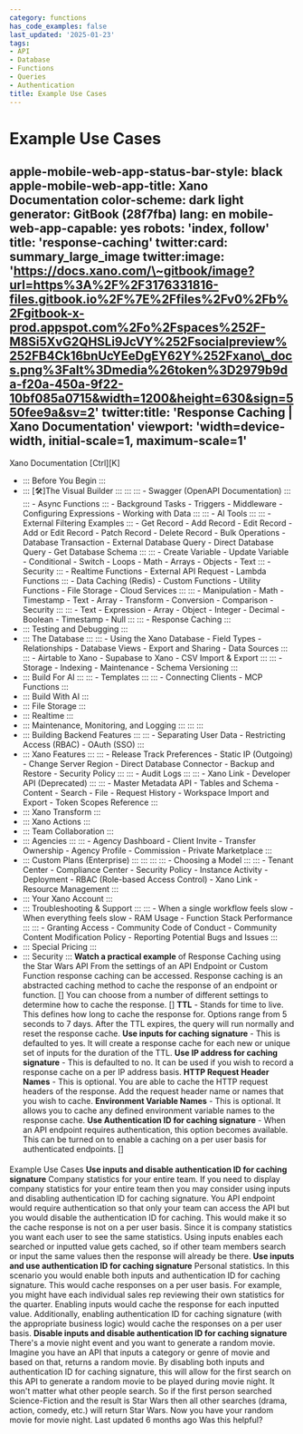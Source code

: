 ```yaml
---
category: functions
has_code_examples: false
last_updated: '2025-01-23'
tags:
- API
- Database
- Functions
- Queries
- Authentication
title: Example Use Cases
---
```


# Example Use Cases

apple-mobile-web-app-status-bar-style: black
apple-mobile-web-app-title: Xano Documentation
color-scheme: dark light
generator: GitBook (28f7fba)
lang: en
mobile-web-app-capable: yes
robots: 'index, follow'
title: 'response-caching'
twitter:card: summary\_large\_image
twitter:image: 'https://docs.xano.com/\~gitbook/image?url=https%3A%2F%2F3176331816-files.gitbook.io%2F%7E%2Ffiles%2Fv0%2Fb%2Fgitbook-x-prod.appspot.com%2Fo%2Fspaces%252F-M8Si5XvG2QHSLi9JcVY%252Fsocialpreview%252FB4Ck16bnUcYEeDgEY62Y%252Fxano\_docs.png%3Falt%3Dmedia%26token%3D2979b9da-f20a-450a-9f22-10bf085a0715&width=1200&height=630&sign=550fee9a&sv=2'
twitter:title: 'Response Caching \| Xano Documentation'
viewport: 'width=device-width, initial-scale=1, maximum-scale=1'
---
[](../../index.html)
Xano Documentation
[Ctrl][K]
-   ::: 
    Before You Begin
    :::
-   ::: 
    [🛠️]The Visual Builder
    :::
        ::: 
            ::: 
            -   Swagger (OpenAPI Documentation)
            :::
            ::: 
            -   Async Functions
            :::
        -   Background Tasks
        -   Triggers
        -   Middleware
        -   Configuring Expressions
        -   Working with Data
        :::
        ::: 
        -   AI Tools
            ::: 
                ::: 
                -   External Filtering Examples
                :::
            -   Get Record
            -   Add Record
            -   Edit Record
            -   Add or Edit Record
            -   Patch Record
            -   Delete Record
            -   Bulk Operations
            -   Database Transaction
            -   External Database Query
            -   Direct Database Query
            -   Get Database Schema
            :::
            ::: 
            -   Create Variable
            -   Update Variable
            -   Conditional
            -   Switch
            -   Loops
            -   Math
            -   Arrays
            -   Objects
            -   Text
            :::
        -   Security
            ::: 
            -   Realtime Functions
            -   External API Request
            -   Lambda Functions
            :::
        -   Data Caching (Redis)
        -   Custom Functions
        -   Utility Functions
        -   File Storage
        -   Cloud Services
        :::
        ::: 
        -   Manipulation
        -   Math
        -   Timestamp
        -   Text
        -   Array
        -   Transform
        -   Conversion
        -   Comparison
        -   Security
        :::
        ::: 
        -   Text
        -   Expression
        -   Array
        -   Object
        -   Integer
        -   Decimal
        -   Boolean
        -   Timestamp
        -   Null
        :::
        ::: 
        -   Response Caching
        :::
-   ::: 
    Testing and Debugging
    :::
-   ::: 
    The Database
    :::
        ::: 
        -   Using the Xano Database
        -   Field Types
        -   Relationships
        -   Database Views
        -   Export and Sharing
        -   Data Sources
        :::
        ::: 
        -   Airtable to Xano
        -   Supabase to Xano
        -   CSV Import & Export
        :::
        ::: 
        -   Storage
        -   Indexing
        -   Maintenance
        -   Schema Versioning
        :::
-   ::: 
    Build For AI
    :::
        ::: 
        -   Templates
        :::
        ::: 
        -   Connecting Clients
        -   MCP Functions
        :::
-   ::: 
    Build With AI
    :::
-   ::: 
    File Storage
    :::
-   ::: 
    Realtime
    :::
-   ::: 
    Maintenance, Monitoring, and Logging
    :::
        ::: 
        :::
-   ::: 
    Building Backend Features
    :::
        ::: 
        -   Separating User Data
        -   Restricting Access (RBAC)
        -   OAuth (SSO)
        :::
-   ::: 
    Xano Features
    :::
        ::: 
        -   Release Track Preferences
        -   Static IP (Outgoing)
        -   Change Server Region
        -   Direct Database Connector
        -   Backup and Restore
        -   Security Policy
        :::
        ::: 
        -   Audit Logs
        :::
        ::: 
        -   Xano Link
        -   Developer API (Deprecated)
        :::
        ::: 
        -   Master Metadata API
        -   Tables and Schema
        -   Content
        -   Search
        -   File
        -   Request History
        -   Workspace Import and Export
        -   Token Scopes Reference
        :::
-   ::: 
    Xano Transform
    :::
-   ::: 
    Xano Actions
    :::
-   ::: 
    Team Collaboration
    :::
-   ::: 
    Agencies
    :::
        ::: 
        -   Agency Dashboard
        -   Client Invite
        -   Transfer Ownership
        -   Agency Profile
        -   Commission
        -   Private Marketplace
        :::
-   ::: 
    Custom Plans (Enterprise)
    :::
        ::: 
            ::: 
                ::: 
                -   Choosing a Model
                :::
            :::
        -   Tenant Center
        -   Compliance Center
        -   Security Policy
        -   Instance Activity
        -   Deployment
        -   RBAC (Role-based Access Control)
        -   Xano Link
        -   Resource Management
        :::
-   ::: 
    Your Xano Account
    :::
-   ::: 
    Troubleshooting & Support
    :::
        ::: 
        -   When a single workflow feels slow
        -   When everything feels slow
        -   RAM Usage
        -   Function Stack Performance
        :::
        ::: 
        -   Granting Access
        -   Community Code of Conduct
        -   Community Content Modification Policy
        -   Reporting Potential Bugs and Issues
        :::
-   ::: 
    Special Pricing
    :::
-   ::: 
    Security
    :::
**Watch a practical example** of Response Caching using the Star Wars API
From the settings of an API Endpoint or Custom Function response caching can be accessed. Response caching is an abstracted caching method to cache the response of an endpoint or function.
[]
You can choose from a number of different settings to determine how to cache the response.
[]
**TTL** - Stands for time to live. This defines how long to cache the response for. Options range from 5 seconds to 7 days. After the TTL expires, the query will run normally and reset the response cache.
**Use inputs for caching signature** - This is defaulted to yes. It will create a response cache for each new or unique set of inputs for the duration of the TTL.
**Use IP address for caching signature** - This is defaulted to no. It can be used if you wish to record a response cache on a per IP address basis.
**HTTP Request Header Names** - This is optional. You are able to cache the HTTP request headers of the response. Add the request header name or names that you wish to cache.
**Environment Variable Names** - This is optional. It allows you to cache any defined environment variable names to the response cache.
**Use Authentication ID for caching signature** - When an API endpoint requires authentication, this option becomes available. This can be turned on to enable a caching on a per user basis for authenticated endpoints.
[]
####  
Example Use Cases
**Use inputs and disable authentication ID for caching signature**
Company statistics for your entire team. If you need to display company statistics for your entire team then you may consider using inputs and disabling authentication ID for caching signature. You API endpoint would require authentication so that only your team can access the API but you would disable the authentication ID for caching. This would make it so the cache response is not on a per user basis. Since it is company statistics you want each user to see the same statistics. Using inputs enables each searched or inputted value gets cached, so if other team members search or input the same values then the response will already be there.
**Use inputs and use authentication ID for caching signature**
Personal statistics. In this scenario you would enable both inputs and authentication ID for caching signature. This would cache responses on a per user basis. For example, you might have each individual sales rep reviewing their own statistics for the quarter. Enabling inputs would cache the response for each inputted value. Additionally, enabling authentication ID for caching signature (with the appropriate business logic) would cache the responses on a per user basis.
**Disable inputs and disable authentication ID for caching signature**
There\'s a movie night event and you want to generate a random movie. Imagine you have an API that inputs a category or genre of movie and based on that, returns a random movie. By disabling both inputs and authentication ID for caching signature, this will allow for the first search on this API to generate a random movie to be played during movie night. It won\'t matter what other people search. So if the first person searched Science-Fiction and the result is Star Wars then all other searches (drama, action, comedy, etc.) will return Star Wars. Now you have your random movie for movie night.
Last updated 6 months ago
Was this helpful?